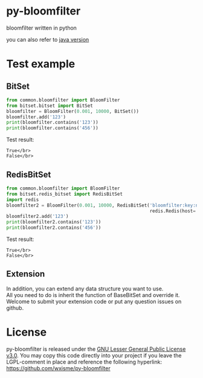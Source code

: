 # py-bloomfilter
bloomfilter written in python</br>

you can also refer to [java version](https://github.com/wxisme/bloomfilter)

# Test example

## BitSet

```python
from common.bloomfilter import BloomFilter
from bitset.bitset import BitSet
bloomfilter = BloomFilter(0.001, 10000, BitSet())
bloomfilter.add('123')
print(bloomfilter.contains('123'))
print(bloomfilter.contains('456'))
```
Test result:
```
True</br>
False</br>
```

## RedisBitSet

```python
from common.bloomfilter import BloomFilter
from bitset.redis_bitset import RedisBitSet
import redis
bloomfilter2 = BloomFilter(0.001, 10000, RedisBitSet('bloomfilter:key:name',
                                                     redis.Redis(host='127.0.0.1', port=6379, password='123456')))
bloomfilter2.add('123')
print(bloomfilter2.contains('123'))
print(bloomfilter2.contains('456'))
```
Test result:
```
True</br>
False</br>
```

## Extension

In addition, you can extend any data structure you want to use.</br>
All you need to do is inherit the function of BaseBitSet and override it.</br>
Welcome to submit your extension code or put any question issues on github.</br>

# License

py-bloomfilter is released under the [GNU Lesser General Public License v3.0](http://www.gnu.org/licenses/).
You may copy this code directly into your project if you leave the LGPL-comment in place and reference the following hyperlink:
https://github.com/wxisme/py-bloomfilter

